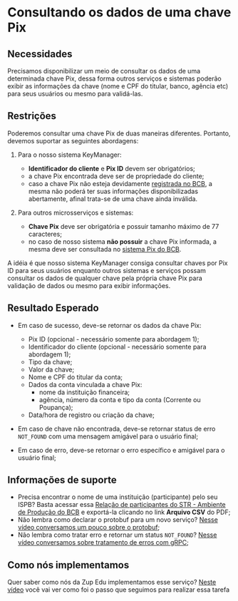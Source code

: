 # Consultando os dados de uma chave Pix

## Necessidades

Precisamos disponibilizar um meio de consultar os dados de uma determinada chave Pix, dessa forma outros serviços e sistemas poderão exibir as informações da chave (nome e CPF do titular, banco, agência etc) para seus usuários ou mesmo para validá-las.
   
## Restrições

Poderemos consultar uma chave Pix de duas maneiras diferentes. Portanto, devemos suportar as seguintes abordagens:

1. Para o nosso sistema KeyManager:
    - **Identificador do cliente** e **Pix ID** devem ser obrigatórios;
    - a chave Pix encontrada deve ser de propriedade do cliente;
    - caso a chave Pix não esteja devidamente [registrada no BCB](015-registrando-e-excluindo-chaves-pix-no-bcb.md), a mesma não poderá ter suas informações disponibilizadas abertamente, afinal trata-se de uma chave ainda inválida.
   
2. Para outros microsserviços e sistemas:
    - **Chave Pix** deve ser obrigatória e possuir tamanho máximo de 77 caracteres;
    - no caso de nosso sistema **não possuir** a chave Pix informada, a mesma deve ser consultada no [sistema Pix do BCB](015-registrando-e-excluindo-chaves-pix-no-bcb.md).

A idéia é que nosso sistema KeyManager consiga consultar chaves por Pix ID para seus usuários enquanto outros sistemas e serviços possam consultar os dados de qualquer chave pela própria chave Pix para validação de dados ou mesmo para exibir informações.

## Resultado Esperado

- Em caso de sucesso, deve-se retornar os dados da chave Pix:
  - Pix ID (opcional - necessário somente para abordagem 1);
  - Identificador do cliente (opcional - necessário somente para abordagem 1);
  - Tipo da chave;
  - Valor da chave;
  - Nome e CPF do titular da conta;
  - Dados da conta vinculada a chave Pix:
    - nome da instituição financeira;
    - agência, número da conta e tipo da conta (Corrente ou Poupança);
  - Data/hora de registro ou criação da chave;

- Em caso de chave não encontrada, deve-se retornar status de erro `NOT_FOUND` com uma mensagem amigável para o usuário final;

- Em caso de erro, deve-se retornar o erro específico e amigável para o usuário final;

## Informações de suporte

- Precisa encontrar o nome de uma instituição (participante) pelo seu ISPB? Basta acessar essa [Relação de participantes do STR - Ambiente de Produção do BCB](https://www.bcb.gov.br/pom/spb/estatistica/port/ASTR003.pdf) e exportá-la clicando no link **Arquivo CSV** do PDF;
- Não lembra como declarar o protobuf para um novo serviço? [Nesse vídeo conversamos um pouco sobre o protobuf](https://www.youtube.com/watch?v=Rd7sLrPKDGM&feature=youtu.be);
- Não lembra como tratar erro e retornar um status `NOT_FOUND`? [Nesse vídeo conversamos sobre tratamento de erros com gRPC](https://www.youtube.com/watch?v=bIuEINzEmKs&feature=youtu.be);

## Como nós implementamos
Quer saber como nós da Zup Edu implementamos esse serviço? [Neste vídeo](https://www.youtube.com/watch?v=SNRyo3Phh7s&feature=youtu.be) você vai ver como foi o passo que seguimos para realizar essa tarefa
